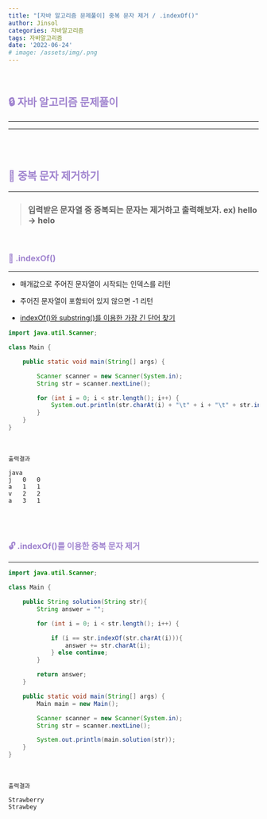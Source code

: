 ```yaml
---
title: "[자바 알고리즘 문제풀이] 중복 문자 제거 / .indexOf()"
author: Jinsol
categories: 자바알고리즘
tags: 자바알고리즘
date: '2022-06-24'
# image: /assets/img/.png
---
```


<br>

## <span style="color:#A084CF">**🔒 자바 알고리즘 문제풀이**</span>
<hr>
<hr>

<br>
<br>

## <span style="color:#A084CF">**🔐 중복 문자 제거하기**</span>
<hr>

> ### 입력받은 문자열 중 중복되는 문자는 제거하고 출력해보자. ex) hello -> helo

<br>

### <span style="color:#A084CF">**🔑 .indexOf()**</span>
<hr>

- 매개값으로 주어진 문자열이 시작되는 인덱스를 리턴

- 주어진 문자열이 포함되어 있지 않으면 -1 리턴

- [indexOf()와 substring()를 이용한 가장 긴 단어 찾기](https://losuif.github.io/2022/04/30/JavaAlgorithm03.html)


```java
import java.util.Scanner;

class Main {

    public static void main(String[] args) {

        Scanner scanner = new Scanner(System.in);
        String str = scanner.nextLine();

        for (int i = 0; i < str.length(); i++) {
            System.out.println(str.charAt(i) + "\t" + i + "\t" + str.indexOf(str.charAt(i)));
        }
    }
}
```

<br>

```
출력결과

java
j	0	0
a	1	1
v	2	2
a	3	1
```

<br>
<br>

### <span style="color:#A084CF">**🔓 .indexOf()를 이용한 중복 문자 제거**</span>
<hr>

```java
import java.util.Scanner;

class Main {

    public String solution(String str){
        String answer = "";

        for (int i = 0; i < str.length(); i++) {

            if (i == str.indexOf(str.charAt(i))){
                answer += str.charAt(i);
            } else continue;
        }

        return answer;
    }

    public static void main(String[] args) {
        Main main = new Main();

        Scanner scanner = new Scanner(System.in);
        String str = scanner.nextLine();

        System.out.println(main.solution(str));
    }
}
```

<br>

```
출력결과

Strawberry
Strawbey
```